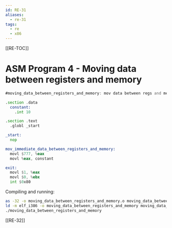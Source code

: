 ```yaml
---
id: RE-31
aliases:
  - re-31
tags:
  - re
  - x86
---
```


[[RE-TOC]]

# ASM Program 4 - Moving data between registers and memory

```asm
#moving_data_between_registers_and_memory: mov data between regs and memory

.section .data
  constant:
    .int 10

.section .text
  .globl _start

_start:
  nop

mov_immediate_data_between_registers_and_memory:
  movl $777, %eax
  movl %eax, constant

exit:
  movl $1, %eax
  movl $0, %ebx
  int $0x80
```

Compiling and running:

```bash
as -32 -o moving_data_between_registers_and_memory.o moving_data_between_registers_and_memory.s
ld -m elf_i386 -o moving_data_between_registers_and_memory moving_data_between_registers_and_memory.o
./moving_data_between_registers_and_memory
```

[[RE-32]]
